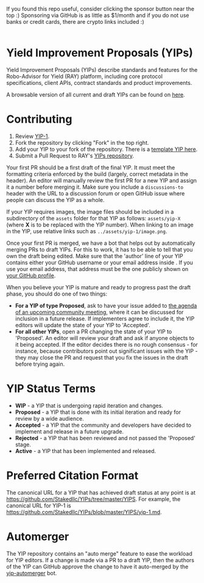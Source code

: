 If you found this repo useful, consider clicking the sponsor button near the top :) Sponsoring via GitHub is as little as $1/month and if you do not use banks or credit cards, there are crypto links included :)<br /><br />
# Yield Improvement Proposals (YIPs)

Yield Improvement Proposals (YIPs) describe standards and features for the Robo-Advisor for Yield (RAY) platform, including core protocol specifications, client APIs, contract standards and product improvements.

A browsable version of all current and draft YIPs can be found on [here](https://github.com/Stakedllc/YIPs).

# Contributing

 1. Review [YIP-1](YIPS/yip-1.md).
 2. Fork the repository by clicking "Fork" in the top right.
 3. Add your YIP to your fork of the repository. There is a [template YIP here](yip-template.md).
 4. Submit a Pull Request to RAY's [YIPs repository](https://github.com/Stakedllc/YIPs).

Your first PR should be a first draft of the final YIP. It must meet the formatting criteria enforced by the build (largely, correct metadata in the header). An editor will manually review the first PR for a new YIP and assign it a number before merging it. Make sure you include a `discussions-to` header with the URL to a discussion forum or open GitHub issue where people can discuss the YIP as a whole.

If your YIP requires images, the image files should be included in a subdirectory of the `assets` folder for that YIP as follows: `assets/yip-X` (where **X** is to be replaced with the YIP number). When linking to an image in the YIP, use relative links such as `../assets/yip-1/image.png`.

Once your first PR is merged, we have a bot that helps out by automatically merging PRs to draft YIPs. For this to work, it has to be able to tell that you own the draft being edited. Make sure that the 'author' line of your YIP contains either your GitHub username or your email address inside <triangular brackets>. If you use your email address, that address must be the one publicly shown on [your GitHub profile](https://github.com/settings/profile).

When you believe your YIP is mature and ready to progress past the draft phase, you should do one of two things:

 - **For a YIP of type Proposed**, ask to have your issue added to [the agenda of an upcoming community meeting](https://github.com/Stakedllc/YIPs/wiki/Community), where it can be discussed for inclusion in a future release. If implementers agree to include it, the YIP editors will update the state of your YIP to 'Accepted'.
 - **For all other YIPs**, open a PR changing the state of your YIP to 'Proposed'. An editor will review your draft and ask if anyone objects to it being accepted. If the editor decides there is no rough consensus - for instance, because contributors point out significant issues with the YIP - they may close the PR and request that you fix the issues in the draft before trying again.

# YIP Status Terms

* **WIP** - a YIP that is undergoing rapid iteration and changes.
* **Proposed** - a YIP that is done with its initial iteration and ready for review by a wide audience.
* **Accepted** - a YIP that the community and developers have decided to implement and release in a future upgrade.
* **Rejected** - a YIP that has been reviewed and not passed the 'Proposed' stage.
* **Active** - a YIP that has been implemented and released.

# Preferred Citation Format

The canonical URL for a YIP that has achieved draft status at any point is at https://github.com/Stakedllc/YIPs/tree/master/YIPS. For example, the canonical URL for YIP-1 is https://github.com/Stakedllc/YIPs/blob/master/YIPS/yip-1.md.

# Automerger

The YIP repository contains an "auto merge" feature to ease the workload for YIP editors.  If a change is made via a PR to a draft YIP, then the authors of the YIP can GitHub approve the change to have it auto-merged by the [yip-automerger](https://github.com/yip-automerger/automerger) bot.
